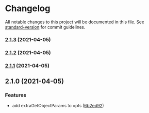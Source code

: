 # Changelog

All notable changes to this project will be documented in this file. See [standard-version](https://github.com/conventional-changelog/standard-version) for commit guidelines.

### [2.1.3](https://github.com/SustainHawaii/s3-files/compare/v2.1.2...v2.1.3) (2021-04-05)

### [2.1.2](https://github.com/SustainHawaii/s3-files/compare/v2.1.1...v2.1.2) (2021-04-05)

### [2.1.1](https://github.com/SustainHawaii/s3-files/compare/v2.1.0...v2.1.1) (2021-04-05)

## 2.1.0 (2021-04-05)


### Features

* add extraGetObjectParams to opts ([6b2ed92](https://github.com/SustainHawaii/s3-files/commit/6b2ed92be52432f594ed22b77bd17decb0cb6243))
